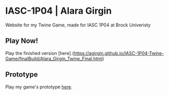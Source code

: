 # IASC-1P04 | Alara Girgin

Website for my Twine Game, made for IASC 1P04 at Brock Univeristy

## Play Now!

Play the finished version [here].(https://agirgin.github.io/IASC-1P04-Twine-Game/finalBuild/Alara_Girgin_Twine_Final.html)

## Prototype

Play my game's prototype [here](https://agirgin.github.io/IASC-1P04-Twine-Game/prototype/Skillful_Hands.html).

